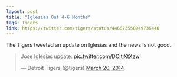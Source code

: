 ```yaml
---
layout: post
title: "Iglesias Out 4-6 Months"
tags: Tigers
link: https://twitter.com/tigers/status/446673558949736448
---
```


The Tigers tweeted an update on Iglesias and the news is not good.

<blockquote class="twitter-tweet" lang="en"><p>Jose Iglesias update: <a href="http://t.co/DCItlXtXzw">pic.twitter.com/DCItlXtXzw</a></p>&mdash; Detroit Tigers (@tigers) <a href="https://twitter.com/tigers/statuses/446673558949736448">March 20, 2014</a></blockquote>
<script async src="//platform.twitter.com/widgets.js" charset="utf-8"></script>
